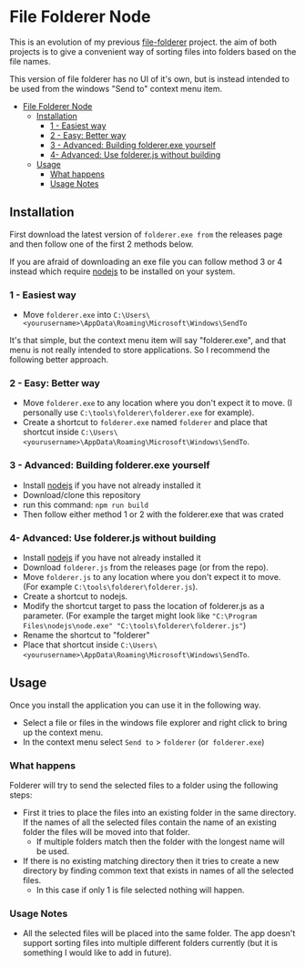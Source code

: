 # File Folderer Node

This is an evolution of my previous [file-folderer](https://github.com/razzlero/file-folderer) project. the aim of both projects is to give a convenient way of sorting files into folders based on the file names.

This version of file folderer has no UI of it's own, but is instead intended to be used from the windows "Send to" context menu item.

- [File Folderer Node](#file-folderer-node)
  - [Installation](#installation)
    - [1 - Easiest way](#1---easiest-way)
    - [2 - Easy: Better way](#2---easy-better-way)
    - [3 - Advanced: Building folderer.exe yourself](#3---advanced-building-foldererexe-yourself)
    - [4- Advanced: Use folderer.js without building](#4--advanced-use-foldererjs-without-building)
  - [Usage](#usage)
    - [What happens](#what-happens)
    - [Usage Notes](#usage-notes)

## Installation

First download the latest version of `folderer.exe from` the releases page and then follow one of the first 2 methods below.

If you are afraid of downloading an exe file you can follow method 3 or 4 instead which require [nodejs](https://nodejs.org/en/download/) to be installed on your system.

### 1 - Easiest way

- Move `folderer.exe` into `C:\Users\<yourusername>\AppData\Roaming\Microsoft\Windows\SendTo`

It's that simple, but the context menu item will say "folderer.exe", and that menu is not really intended to store applications. So I recommend the following better approach.

### 2 - Easy: Better way

- Move `folderer.exe` to any location where you don't expect it to move. (I personally use `C:\tools\folderer\folderer.exe` for example).
- Create a shortcut to `folderer.exe` named `folderer` and place that shortcut inside `C:\Users\<yourusername>\AppData\Roaming\Microsoft\Windows\SendTo`.

### 3 - Advanced: Building folderer.exe yourself

- Install [nodejs](https://nodejs.org/en/download/) if you have not already installed it
- Download/clone this repository
- run this command: `npm run build`
- Then follow either method 1 or 2 with the folderer.exe that was crated

### 4- Advanced: Use folderer.js without building

- Install [nodejs](https://nodejs.org/en/download/) if you have not already installed it
- Download `folderer.js` from the releases page (or from the repo).
- Move `folderer.js` to any location where you don't expect it to move. (For example `C:\tools\folderer\folderer.js`).
- Create a shortcut to nodejs.
- Modify the shortcut target to pass the location of folderer.js as a parameter. (For example the target might look like `"C:\Program Files\nodejs\node.exe" "C:\tools\folderer\folderer.js"`)
- Rename the shortcut to "folderer"
- Place that shortcut inside `C:\Users\<yourusername>\AppData\Roaming\Microsoft\Windows\SendTo`.
## Usage


Once you install the application you can use it in the following way.

- Select a file or files in the windows file explorer and right click to bring up the context menu.
- In the context menu select `Send to` > `folderer` (or` folderer.exe`)

### What happens

Folderer will try to send the selected files to a folder using the following steps:
- First it tries to place the files into an existing folder in the same directory. If the names of all the selected files contain the name of an existing folder the files will be moved into that folder.
  - If multiple folders match then the folder with the longest name will be used.
- If there is no existing matching directory then it tries to create a new directory by finding common text that exists in names of all the selected files.
  - In this case if only 1 is file selected nothing will happen.

### Usage Notes
- All the selected files will be placed into the same folder. The app doesn't support sorting files into multiple different folders currently (but it is something I would like to add in future).
